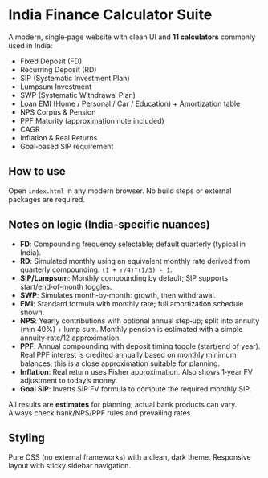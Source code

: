 # India Finance Calculator Suite

A modern, single‑page website with clean UI and **11 calculators** commonly used in India:

- Fixed Deposit (FD)
- Recurring Deposit (RD)
- SIP (Systematic Investment Plan)
- Lumpsum Investment
- SWP (Systematic Withdrawal Plan)
- Loan EMI (Home / Personal / Car / Education) + Amortization table
- NPS Corpus & Pension
- PPF Maturity (approximation note included)
- CAGR
- Inflation & Real Returns
- Goal‑based SIP requirement

## How to use
Open `index.html` in any modern browser. No build steps or external packages are required.

## Notes on logic (India‑specific nuances)
- **FD**: Compounding frequency selectable; default quarterly (typical in India).
- **RD**: Simulated monthly using an equivalent monthly rate derived from quarterly compounding: `(1 + r/4)^(1/3) - 1`.
- **SIP/Lumpsum**: Monthly compounding by default; SIP supports start/end‑of‑month toggles.
- **SWP**: Simulates month‑by‑month: growth, then withdrawal.
- **EMI**: Standard formula with monthly rate; full amortization schedule shown.
- **NPS**: Yearly contributions with optional annual step‑up; split into annuity (min 40%) + lump sum. Monthly pension is estimated with a simple annuity‑rate/12 approximation.
- **PPF**: Annual compounding with deposit timing toggle (start/end of year). Real PPF interest is credited annually based on monthly minimum balances; this is a close approximation suitable for planning.
- **Inflation**: Real return uses Fisher approximation. Also shows 1‑year FV adjustment to today’s money.
- **Goal SIP**: Inverts SIP FV formula to compute the required monthly SIP.

All results are **estimates** for planning; actual bank products can vary. Always check bank/NPS/PPF rules and prevailing rates.

## Styling
Pure CSS (no external frameworks) with a clean, dark theme. Responsive layout with sticky sidebar navigation.
